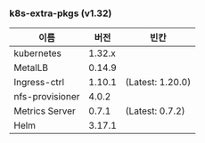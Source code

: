 ### k8s-extra-pkgs (v1.32)

이름            | 버전     | 빈칸
----            | ----     | ----
kubernetes      | 1.32.x  |
MetalLB         | 0.14.9  |
Ingress-ctrl    | 1.10.1  | (Latest: 1.20.0)
nfs-provisioner | 4.0.2    |
Metrics Server  | 0.7.1    | (Latest: 0.7.2)
Helm            | 3.17.1   |

